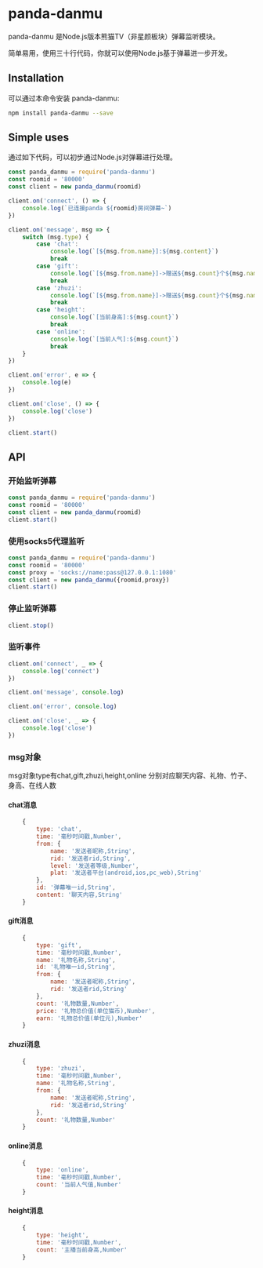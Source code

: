 # panda-danmu

panda-danmu 是Node.js版本熊猫TV（非星颜板块）弹幕监听模块。

简单易用，使用三十行代码，你就可以使用Node.js基于弹幕进一步开发。

## Installation

可以通过本命令安装 panda-danmu:

```bash
npm install panda-danmu --save
```

## Simple uses

通过如下代码，可以初步通过Node.js对弹幕进行处理。

```javascript
const panda_danmu = require('panda-danmu')
const roomid = '80000'
const client = new panda_danmu(roomid)

client.on('connect', () => {
    console.log(`已连接panda ${roomid}房间弹幕~`)
})

client.on('message', msg => {
    switch (msg.type) {
        case 'chat':
            console.log(`[${msg.from.name}]:${msg.content}`)
            break
        case 'gift':
            console.log(`[${msg.from.name}]->赠送${msg.count}个${msg.name}`)
            break
        case 'zhuzi':
            console.log(`[${msg.from.name}]->赠送${msg.count}个${msg.name}`)
            break
        case 'height':
            console.log(`[当前身高]:${msg.count}`)
            break
        case 'online':
            console.log(`[当前人气]:${msg.count}`)
            break
    }
})

client.on('error', e => {
    console.log(e)
})

client.on('close', () => {
    console.log('close')
})

client.start()
```

## API

### 开始监听弹幕

```javascript
const panda_danmu = require('panda-danmu')
const roomid = '80000'
const client = new panda_danmu(roomid)
client.start()
```

### 使用socks5代理监听

```javascript
const panda_danmu = require('panda-danmu')
const roomid = '80000'
const proxy = 'socks://name:pass@127.0.0.1:1080'
const client = new panda_danmu({roomid,proxy})
client.start()
```

### 停止监听弹幕

```javascript
client.stop()
```

### 监听事件

```javascript
client.on('connect', _ => {
    console.log('connect')
})

client.on('message', console.log)

client.on('error', console.log)

client.on('close', _ => {
    console.log('close')
})
```

### msg对象

msg对象type有chat,gift,zhuzi,height,online
分别对应聊天内容、礼物、竹子、身高、在线人数

#### chat消息
```javascript
    {
        type: 'chat',
        time: '毫秒时间戳,Number',
        from: {
            name: '发送者昵称,String',
            rid: '发送者rid,String',
            level: '发送者等级,Number',
            plat: '发送者平台(android,ios,pc_web),String'
        },
        id: '弹幕唯一id,String',
        content: '聊天内容,String'
    }
```

#### gift消息
```javascript
    {
        type: 'gift',
        time: '毫秒时间戳,Number',
        name: '礼物名称,String',
        id: '礼物唯一id,String',
        from: {
            name: '发送者昵称,String',
            rid: '发送者rid,String'
        },
        count: '礼物数量,Number',
        price: '礼物总价值(单位猫币),Number',
        earn: '礼物总价值(单位元),Number'
    }
```

#### zhuzi消息
```javascript
    {
        type: 'zhuzi',
        time: '毫秒时间戳,Number',
        name: '礼物名称,String',
        from: {
            name: '发送者昵称,String',
            rid: '发送者rid,String'
        },
        count: '礼物数量,Number'
    }
```

#### online消息
```javascript
    {
        type: 'online',
        time: '毫秒时间戳,Number',
        count: '当前人气值,Number'
    }
```

#### height消息
```javascript
    {
        type: 'height',
        time: '毫秒时间戳,Number',
        count: '主播当前身高,Number'
    }
```